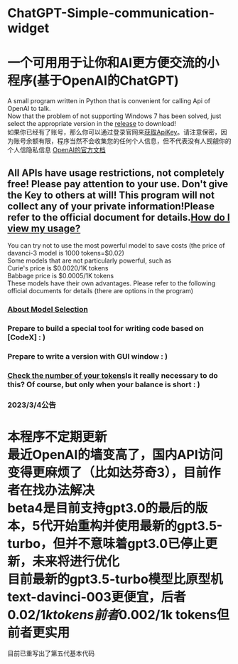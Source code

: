 # ChatGPT-Simple-communication-widget
# 一个可用用于让你和AI更方便交流的小程序(基于OpenAI的ChatGPT)
A small program written in Python that is convenient for calling Api of OpenAI to talk.  
Now that the problem of not supporting Windows 7 has been solved, just select the appropriate version in the [release](https://github.com/Kalcite/ChatGPT-Simple-communication-widget/releases) to download!  
如果你已经有了账号，那么你可以通过登录官网来[获取ApiKey](https://platform.openai.com/account/api-keys)。请注意保密，因为账号余额有限，程序当然不会收集您的任何个人信息，但不代表没有人觊觎你的个人信隐私信息
[OpenAI的官方文档](https://platform.openai.com/docs/api-reference/chat/create?lang=python)  
## All APIs have usage restrictions, not completely free! Please pay attention to your use. Don't give the Key to others at will! This program will not collect any of your private information!Please refer to the official document for details.[How do I view my usage?](https://platform.openai.com/account/usage)  
You can try not to use the most powerful model to save costs (the price of davanci-3 model is 1000 tokens=$0.02)  
Some models that are not particularly powerful, such as  
Curie's price is $0.0020/1K tokens  
Babbage price is $0.0005/1K tokens  
These models have their own advantages. Please refer to the following official documents for details (there are options in the program)  
### [About Model Selection](https://platform.openai.com/docs/models)  
### Prepare to build a special tool for writing code based on [CodeX] : )  
### Prepare to write a version with GUI window : )  
### [Check the number of your tokens](https://platform.openai.com/tokenizer)Is it really necessary to do this? Of course, but only when your balance is short : )  
### 2023/3/4公告  
本程序不定期更新  
最近OpenAI的墙变高了，国内API访问变得更麻烦了（比如达芬奇3），目前作者在找办法解决  
beta4是目前支持gpt3.0的最后的版本，5代开始重构并使用最新的gpt3.5-turbo，但并不意味着gpt3.0已停止更新，未来将进行优化  
目前最新的gpt3.5-turbo模型比原型机text-davinci-003更便宜，后者$0.02/1k tokens前者$0.002/1k tokens但前者更实用  
=
目前已重写出了第五代基本代码

